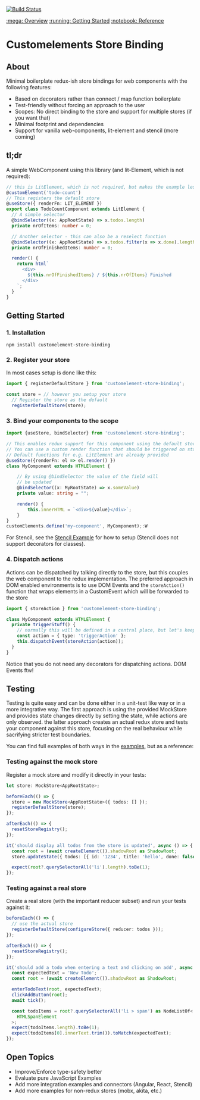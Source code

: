 [![Build Status](https://travis-ci.org/mojadev/customelement-store-binding.svg?branch=master)](https://travis-ci.org/mojadev/customelement-store-binding)

<nav class="navigation-top">
  <a href="./readme">:mega: Overview</a>
  <a href="./getting-started">:running: Getting Started</a>
  <a href="./reference">:notebook: Reference</a>
</nav>

# Customelements Store Binding

## About

Minimal boilerplate redux-ish store bindings for web components with the following features:

- Based on decorators rather than connect / map function boilerplate
- Test-friendly without forcing an approach to the user
- Scopes: No direct binding to the store and support for multiple stores (if you want that)
- Minimal footprint and dependencies
- Support for vanilla web-components, lit-element and stencil (more coming)

## tl;dr

A simple WebComponent using this library (and lit-Element, which is not required):

```typescript
// this is LitElement, which is not required, but makes the example less verbose
@customElement('todo-count')
// This registers the default store
@useStore({ renderFn: LIT_ELEMENT })
export class TodoCountComponent extends LitElement {
  // A simple selector
  @bindSelector((x: AppRootState) => x.todos.length)
  private nrOfItems: number = 0;

  // Another selector - this can also be a reselect function
  @bindSelector((x: AppRootState) => x.todos.filter(x => x.done).length)
  private nrOfFinishedItems: number = 0;

  render() {
    return html`
      <div>
        ${this.nrOfFinishedItems} / ${this.nrOfItems} Finished
      </div>
    `;
  }
}
```

## Getting Started

### 1. Installation

```
npm install customelement-store-binding
```

### 2. Register your store

In most cases setup is done like this:

```typescript
import { registerDefaultStore } from 'customelement-store-binding';

const store = // however you setup your store
  // Register the store as the default
  registerDefaultStore(store);
```

### 3. Bind your components to the scope

```typescript
import {useStore, bindSelector} from 'customelement-store-binding';

// This enables redux support for this component using the default store
// You can use a custom render function that should be triggered on state changes using renderFn.
// Default functions for e.g. LitElement are already provided
@useStore({renderFn: el => el.render() })
class MyComponent extends HTMLElement {

    // By using @bindSelector the value of the field will
    // be updated
    @bindSelector((x: MyRootState) => x.someValue)
    private value: string = "";

    render() {
        this.innerHTML = `<div>${value}</div>`;
    }
}
customElements.define('my-component', MyComponent);:W

```

For Stencil, see the [Stencil Example](./examples/todo-stencil) for how to setup (Stencil does not support decorators for classes).

### 4. Dispatch actions

Actions can be dispatched by talking directly to the store, but this couples the web component to the redux implementation. The preferred approach in DOM enabled environments is to use DOM Events and the `storeAction()` function that wraps elements in a CustomEvent which will be forwarded to the store

```typescript
import { storeAction } from 'customelement-store-binding';

class MyComponent extends HTMLElement {
  private triggerStuff() {
    // normally this will be defined in a central place, but let's keep it simple
    const action = { type: 'triggerAction' };
    this.dispatchEvent(storeAction(action));
  }
}
```

Notice that you do not need any decorators for dispatching actions. DOM Events ftw!

## Testing

Testing is quite easy and can be done either in a unit-test like way or in a more integrative way. The first approach is using the provided MockStore and provides state changes directly by setting the state, while actions are only observed. the latter approach creates an actual redux store and tests your component against this store, focusing on the real behaviour while sacrifying stricter test boundaries.

You can find full examples of both ways in the [examples](./examples/todo-lit-element), but as a reference:

### Testing against the mock store

Register a mock store and modify it directly in your tests:

```typescript
let store: MockStore<AppRootState>;

beforeEach(() => {
  store = new MockStore<AppRootState>({ todos: [] });
  registerDefaultStore(store);
});

afterEach(() => {
  resetStoreRegistry();
});

it('should display all todos from the store is updated', async () => {
  const root = (await createElement()).shadowRoot as ShadowRoot;
  store.updateState({ todos: [{ id: '1234', title: 'hello', done: false }] });

  expect(root?.querySelectorAll('li').length).toBe(1);
});
```

### Testing against a real store

Create a real store (with the important reducer subset) and run your tests against it:

```typescript
beforeEach(() => {
  // use the actual store
  registerDefaultStore(configureStore({ reducer: todos }));
});

afterEach(() => {
  resetStoreRegistry();
});

it('should add a todo when entering a text and clicking on add', async () => {
  const expectedText = 'New Todo';
  const root = (await createElement()).shadowRoot as ShadowRoot;

  enterTodoText(root, expectedText);
  clickAddButton(root);
  await tick();

  const todoItems = root?.querySelectorAll('li > span') as NodeListOf<
    HTMLSpanElement
  >;
  expect(todoItems.length).toBe(1);
  expect(todoItems[0].innerText.trim()).toMatch(expectedText);
});
```

## Open Topics

- Improve/Enforce type-safety better
- Evaluate pure JavaScript Examples
- Add more integration examples and connectors (Angular, React, Stencil)
- Add more examples for non-redux stores (mobx, akita, etc.)
